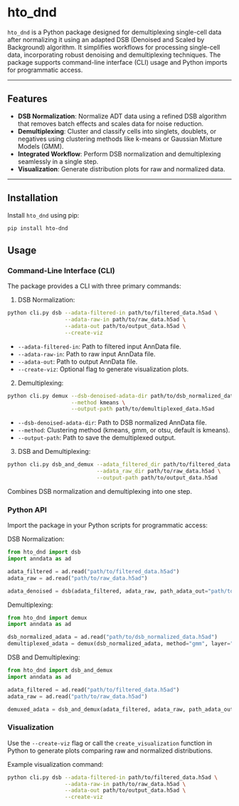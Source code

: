 # hto_dnd

`hto_dnd` is a Python package designed for demultiplexing single-cell data after normalizing it using an adapted DSB (Denoised and Scaled by Background) algorithm. It simplifies workflows for processing single-cell data, incorporating robust denoising and demultiplexing techniques. The package supports command-line interface (CLI) usage and Python imports for programmatic access.

---

## Features

- **DSB Normalization**: Normalize ADT data using a refined DSB algorithm that removes batch effects and scales data for noise reduction.
- **Demultiplexing**: Cluster and classify cells into singlets, doublets, or negatives using clustering methods like k-means or Gaussian Mixture Models (GMM).
- **Integrated Workflow**: Perform DSB normalization and demultiplexing seamlessly in a single step.
- **Visualization**: Generate distribution plots for raw and normalized data.

---

## Installation

Install `hto_dnd` using pip:

```bash
pip install hto-dnd
```

## Usage
### Command-Line Interface (CLI)
The package provides a CLI with three primary commands:

1. DSB Normalization:

```bash
python cli.py dsb --adata-filtered-in path/to/filtered_data.h5ad \
                  --adata-raw-in path/to/raw_data.h5ad \
                  --adata-out path/to/output_data.h5ad \
                  --create-viz
```
  - `--adata-filtered-in`: Path to filtered input AnnData file.
  - `--adata-raw-in`: Path to raw input AnnData file.
  - `--adata-out`: Path to output AnnData file.
  - `--create-viz`: Optional flag to generate visualization plots.

2. Demultiplexing:

```bash
python cli.py demux --dsb-denoised-adata-dir path/to/dsb_normalized_data.h5ad \
                    --method kmeans \
                    --output-path path/to/demultiplexed_data.h5ad
```
  - `--dsb-denoised-adata-dir`: Path to DSB normalized AnnData file.
  - `--method`: Clustering method (kmeans, gmm, or otsu, default is kmeans).
  - `--output-path`: Path to save the demultiplexed output.

3. DSB and Demultiplexing:

```bash
python cli.py dsb_and_demux --adata_filtered_dir path/to/filtered_data.h5ad \
                            --adata_raw_dir path/to/raw_data.h5ad \
                            --output-path path/to/output_data.h5ad
```
Combines DSB normalization and demultiplexing into one step.

### Python API
Import the package in your Python scripts for programmatic access:

DSB Normalization:

```python
from hto_dnd import dsb
import anndata as ad

adata_filtered = ad.read("path/to/filtered_data.h5ad")
adata_raw = ad.read("path/to/raw_data.h5ad")

adata_denoised = dsb(adata_filtered, adata_raw, path_adata_out="path/to/output_data.h5ad", create_viz=True)
```

Demultiplexing:

```python
from hto_dnd import demux
import anndata as ad

dsb_normalized_adata = ad.read("path/to/dsb_normalized_data.h5ad")
demultiplexed_adata = demux(dsb_normalized_adata, method="gmm", layer="dsb_normalized", save_stats=True)
```

DSB and Demultiplexing:

```python
from hto_dnd import dsb_and_demux
import anndata as ad

adata_filtered = ad.read("path/to/filtered_data.h5ad")
adata_raw = ad.read("path/to/raw_data.h5ad")

demuxed_adata = dsb_and_demux(adata_filtered, adata_raw, path_adata_out="path/to/output_data.h5ad")
```

### Visualization
Use the `--create-viz` flag or call the `create_visualization` function in Python to generate plots comparing raw and normalized distributions.

Example visualization command:

```bash
python cli.py dsb --adata-filtered-in path/to/filtered_data.h5ad \
                  --adata-raw-in path/to/raw_data.h5ad \
                  --adata-out path/to/output_data.h5ad \
                  --create-viz
```